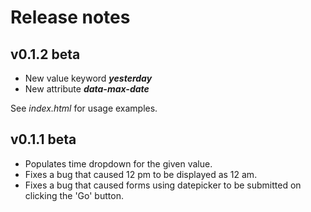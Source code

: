 # Release notes

## v0.1.2 beta

- New value keyword **_yesterday_**
- New attribute **_data-max-date_**

See _index.html_ for usage examples.

## v0.1.1 beta

- Populates time dropdown for the given value.
- Fixes a bug that caused 12 pm to be displayed as 12 am.
- Fixes a bug that caused forms using datepicker to be submitted on clicking the 'Go' button.